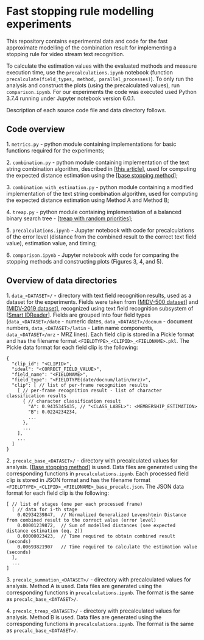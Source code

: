 # Fast stopping rule modelling experiments

This repository contains experimental data and code for the fast approximate modelling of the combination result for implementing a stopping rule for video stream text recognition.

To calculate the estimation values with the evaluated methods and measure execution time, use the `precalculations.ipynb` notebook (function `precalculate(field_types, method, parallel_processes)`). To only run the analysis and construct the plots (using the precalculated values), run `comparison.ipynb`. For our experiments the code was executed used Python 3.7.4 running under Jupyter notebook version 6.0.1.

Description of each source code file and data directory follows.

## Code overview

1\. `metrics.py` - python module containing implementations for basic functions required for the experiments;

2\. `combination.py` - python module containing implementation of the text string combination algorithm, described in [[this article](https://mmp.susu.ru/article/en/578)], used for computing the expected distance estimation using the [[base stopping method](https://arxiv.org/abs/1910.04107)];

3\. `combination_with_estimation.py` - python module containing a modified implementation of the text string combination algorithm, used for computing the expected distance estimation using Method A and Method B;

4\. `treap.py` - python module containing implementation of a balanced binary search tree - [[treap with random priorities](http://doi.acm.org/10.1145/277651.277660)];

5\. `precalculations.ipynb` - Jupyter notebook with code for precalculations of the error level (distance from the combined result to the correct text field value), estimation value, and timing;

6\. `comparison.ipynb` - Jupyter notebook with code for comparing the stopping methods and constructing plots (Figures 3, 4, and 5).


## Overview of data directories

1\. `data_<DATASET>/` - directory with text field recognition results, used as a dataset for the experiments. Fields were taken from [[MIDV-500 dataset](http://www.computeroptics.smr.ru/eng/KO/Annot/KO43-5/430515e.html)] and [[MIDV-2019 dataset](https://arxiv.org/abs/1910.04009)], recognized using text field recognition subsystem of [[Smart IDReader](https://doi.org/10.1109/ICDAR.2017.347)]. Fields are grouped into four field types (`data_<DATASET>/date` - numeric dates, `data_<DATASET>/docnum` - document numbers, `data_<DATASET>/latin` - Latin name components, `data_<DATASET>/mrz` - MRZ lines). Each field clip is stored in a Pickle format and has the filename format `<FIELDTYPE>_<CLIPID>_<FIELDNAME>.pkl`. 
  The Pickle data format for each field clip is the following:
  ```
  {
    "clip_id": "<CLIPID>",
    "ideal": "<CORRECT_FIELD_VALUE>",
    "field_name": "<FIELDNAME>",
    "field_type": "<FIELDTYPE(date/docnum/latin/mrz)>",
    "clip": [ // list of per-frame recognition results
      [ // per-frame recognition result - list of character classification results
        { // character classification result
          "A": 0.9435345435, // "<CLASS_LABEL>": <MEMBERSHIP_ESTIMATION>
          "B": 0.0224234234,
          ...
        },
        ...
      ],
      ...
    ]
  }
  ```
2\. `precalc_base_<DATASET>/` - directory with precalculated values for analysis. [[Base stopping method](https://arxiv.org/abs/1910.04107)] is used. Data files are generated using the corresponding functions in `precalculations.ipynb`. Each processed field clip is stored in JSON format and has the filename format `<FIELDTYPE>_<CLIPID>_<FIELDNAME>_base_precalc.json`. 
  The JSON data format for each field clip is the following:
  ```
  [ // list of stages (one per each processed frame)
    [ // data for i-th stage
      0.02934239847,  // Normalized Generalized Levenshtein Distance from combined result to the correct value (error level)
      0.00001239872,  // Sum of modelled distances (see expected distance estimation (eq. 2))
      0.00000023423,  // Time required to obtain combined result (seconds)
      0.00693821907   // Time required to calculate the estimation value (seconds)
    ],
    ...
  ]
  ```

3\. `precalc_summation_<DATASET>/` - directory with precalculated values for analysis. Method A is used. Data files are generated using the corresponding functions in `precalculations.ipynb`. The format is the same as `precalc_base_<DATASET>/`.

4\. `precalc_treap_<DATASET>/` - directory with precalculated values for analysis. Method B is used. Data files are generated using the corresponding functions in `precalculations.ipynb`. The format is the same as `precalc_base_<DATASET>/`.